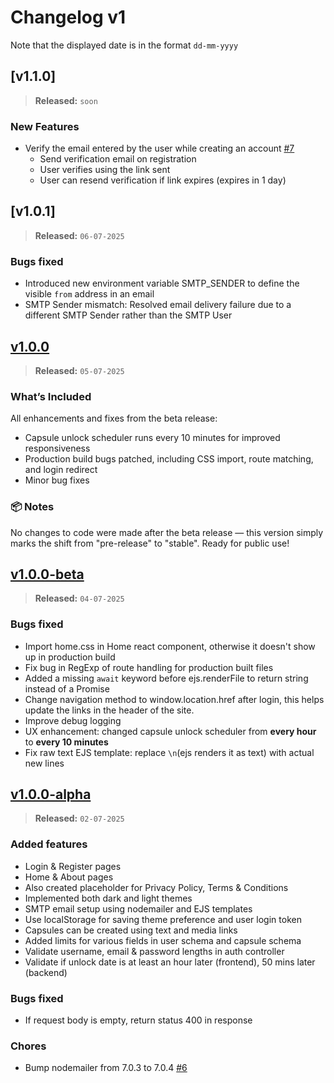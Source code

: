 # Changelog v1

Note that the displayed date is in the format `dd-mm-yyyy`

## [v1.1.0]

> **Released:** `soon`

### New Features

- Verify the email entered by the user while creating an account [#7]
    - Send verification email on registration
    - User verifies using the link sent
    - User can resend verification if link expires (expires in 1 day)

## [v1.0.1]

> **Released:** `06-07-2025`

### Bugs fixed
- Introduced new environment variable SMTP_SENDER to define the visible `from` address in an email
- SMTP Sender mismatch: Resolved email delivery failure due to a different SMTP Sender rather than the SMTP User

## [v1.0.0]

> **Released:** `05-07-2025`

### What’s Included
All enhancements and fixes from the beta release:
- Capsule unlock scheduler runs every 10 minutes for improved responsiveness
- Production build bugs patched, including CSS import, route matching, and login redirect
- Minor bug fixes

### 📦 Notes
No changes to code were made after the beta release — this version simply marks the shift from "pre-release" to "stable". Ready for public use!

## [v1.0.0-beta]

> **Released:** `04-07-2025`

### Bugs fixed
- Import home.css in Home react component, otherwise it doesn't show up in production build
- Fix bug in RegExp of route handling for production built files
- Added a missing `await` keyword before ejs.renderFile to return string instead of a Promise
- Change navigation method to window.location.href after login, this helps update the links in the header of the site.
- Improve debug logging
- UX enhancement: changed capsule unlock scheduler from **every hour** to **every 10 minutes**
- Fix raw text EJS template: replace `\n`(ejs renders it as text) with actual new lines


## [v1.0.0-alpha]

> **Released:** `02-07-2025`

### Added features
- Login & Register pages
- Home & About pages
- Also created placeholder for Privacy Policy, Terms & Conditions
- Implemented both dark and light themes
- SMTP email setup using nodemailer and EJS templates
- Use localStorage for saving theme preference and user login token
- Capsules can be created using text and media links
- Added limits for various fields in user schema and capsule schema
- Validate username, email & password lengths in auth controller
- Validate if unlock date is at least an hour later (frontend), 50 mins later (backend)

### Bugs fixed
- If request body is empty, return status 400 in response

### Chores
- Bump nodemailer from 7.0.3 to 7.0.4 [#6](https://github.com/PuneetGopinath/chrono-capsule/pull/6)

[#7]: https://github.com/PuneetGopinath/chrono-capsule/pull/7

[v1.0.0]: https://github.com/PuneetGopinath/chrono-capsule/releases/tag/v1.0.0
[v1.0.0-beta]: https://github.com/PuneetGopinath/chrono-capsule/releases/tag/v1.0.0-beta
[v1.0.0-alpha]: https://github.com/PuneetGopinath/chrono-capsule/releases/tag/v1.0.0-alpha